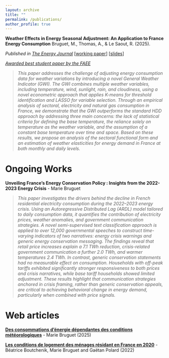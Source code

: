 ```yaml
---
layout: archive
title: ""
permalink: /publications/
author_profile: true
---
```






 **Weather Effects in Energy Seasonal Adjustment: An Application to France Energy Consumption** Bruguet, M., Thomas, A., & Le Saout, R. (2025).

*Published in [The Energy Journal](https://doi.org/10.1177/01956574251330845)*  [[working paper](https://mbruguet.github.io/files/ej_bruguet.pdf)]  [[slides](https://mbruguet.github.io/files/faee_bruguet.pdf)] 

[*Awarded best student paper by the FAEE*](https://www.faee.fr/fr/51-prix-de-l-aee.html)

>*This paper addresses the challenge of adjusting energy consumption data for weather variations by introducing a novel General Weather Indicator (GWI). The GWI combines multiple weather variables, including temperature, wind, sunlight, rain, and cloudiness, using a novel econometric approach that applies K-means for threshold identification and LASSO for variable selection. Through an empirical analysis of sectoral, electricity and natural gas consumption in France, we demonstrate that the GWI outperforms the standard HDD approach by addressing three main concerns: the lack of statistical
criteria for defining the base temperature, the reliance solely on temperature as the weather variable, and the assumption of a constant base temperature over time and space. Based on these results, we propose an analysis of the sectoral functional form and an estimation of weather elasticities for energy demand in France at both monthly and daily levels.*

# Ongoing Works
**Unveiling France’s Energy Conservation Policy : Insights from the 2022-2023 Energy Crisis** - Marie Bruguet
>*This paper investigates the drivers behind the decline in French residential electricity consumption during the 2022–2023 energy crisis. Using an Autoregressive Distributed Lag (ARDL) model tailored to daily consumption data, it quantifies the contribution of electricity prices, weather anomalies, and government communication strategies. A novel semi-supervised text classification approach is applied to over 12,000 governmental speeches to construct time-varying indicators of two narratives: energy crisis warnings and generic energy conservation messaging. The findings reveal that retail price increases explain a 7.1 TWh reduction, crisis-related government communication a further 2.0 TWh, and warmer temperatures 2.4 TWh. In contrast, generic conservation statements had no measurable effect on consumption. Households with off-peak tariffs exhibited significantly stronger responsiveness to both prices and crisis narratives, while base tariff households showed limited adjustment. These results highlight that communication strategies anchored in crisis framing, rather than generic conservation appeals, are critical to achieving behavioral change in energy demand, particularly when combined with price signals.*

# Web articles
[**Des consommations d’énergie dépendantes des conditions météorologiques**](https://www.statistiques.developpement-durable.gouv.fr/des-consommations-denergie-dependantes-des-conditions-meteorologiques?rubrique=20&dossier=171) - Marie Bruguet (2025)

[**Les conditions de logement des ménages résidant en France en 2020**](https://www.statistiques.developpement-durable.gouv.fr/les-conditions-de-logement-des-menages-residant-en-france-en-2020?rubrique=54&dossier=1050) - Béatrice Boutchenik, Marie Bruguet and Gaëtan Polard (2022)
